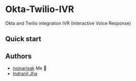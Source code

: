 # Okta-Twilio-IVR
Okta and Twilio integration IVR (Interactive Voice Response)

## Quick start

## Authors
* [noinarisak](https://github.com/noinarisak) Me :tada:
* [Indranil Jha]()
